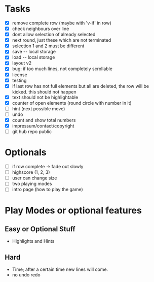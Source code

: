 # Tasks

- [x] remove complete row (maybe with 'v-if' in row)
- [x] check neighbours over line
- [x] dont allow selection of already selected
- [x] next round, just these which are not terminated
- [x] selection 1 and 2 must be different
- [x] save -- local storage
- [x] load -- local storage
- [x] layout v2
- [x] bug: if too much lines, not completely scrollable
- [x] license
- [x] testing
- [x] if last row has not full elements but all are deleted, the row will be kicked. this should not happen
- [x] text should not be highlightable
- [x] counter of open elements (round circle with number in it)
- [ ] hint (next possible move)
- [ ] undo 
- [x] count and show total numbers
- [x] impressum/contact/copyright
- [ ] git hub repo public

# Optionals

- [ ] if row complete -> fade out slowly
- [ ] highscore (1, 2, 3)
- [ ] user can change size
- [ ] two playing modes
- [ ] intro page (how to play the game)

# Play Modes or optional features

## Easy or Optional Stuff

- Highlights and Hints

## Hard

- Time; after a certain time new lines will come.
- no undo redo 

